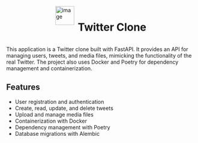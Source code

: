 <div style="display: flex; justify-content: center;">
  <img src="./static/favicon.ico" alt="image" style="width: 50px; height: 50px; margin-right: 10px;" />
  <h1>Twitter Clone</h1>
</div>

This application is a Twitter clone built with FastAPI. It provides an API for managing users, tweets, and media files, mimicking the functionality of the real Twitter. The project also uses Docker and Poetry for dependency management and containerization.

## Features

- User registration and authentication
- Create, read, update, and delete tweets
- Upload and manage media files
- Containerization with Docker
- Dependency management with Poetry
- Database migrations with Alembic
